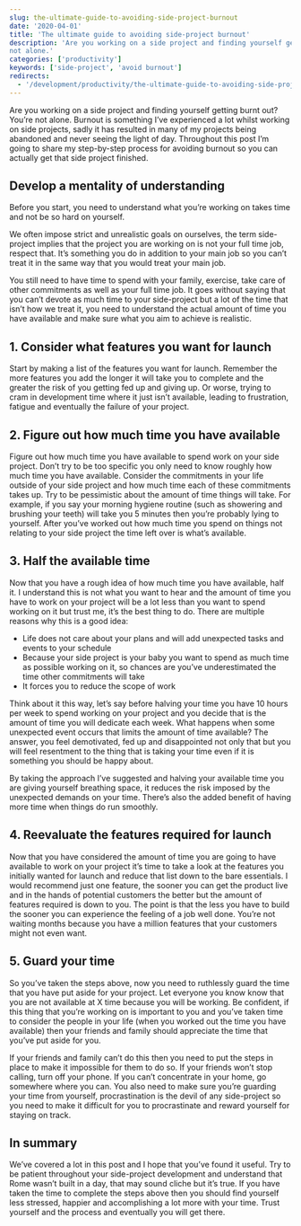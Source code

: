 ```yaml
---
slug: the-ultimate-guide-to-avoiding-side-project-burnout
date: '2020-04-01'
title: 'The ultimate guide to avoiding side-project burnout'
description: 'Are you working on a side project and finding yourself getting burnt out? You’re
not alone.'
categories: ['productivity']
keywords: ['side-project', 'avoid burnout']
redirects:
  - '/development/productivity/the-ultimate-guide-to-avoiding-side-project-burnout'
---
```


Are you working on a side project and finding yourself getting burnt out? You’re
not alone. Burnout is something I’ve experienced a lot whilst working on side
projects, sadly it has resulted in many of my projects being abandoned and never
seeing the light of day. Throughout this post I’m going to share my step-by-step
process for avoiding burnout so you can actually get that side project finished.

## Develop a mentality of understanding

Before you start, you need to understand what you’re working on takes time and
not be so hard on yourself.

We often impose strict and unrealistic goals on ourselves, the term side-project
implies that the project you are working on is not your full time job, respect
that. It’s something you do in addition to your main job so you can’t treat it
in the same way that you would treat your main job.

You still need to have time to spend with your family, exercise, take care of
other commitments as well as your full time job. It goes without saying that you
can’t devote as much time to your side-project but a lot of the time that isn’t
how we treat it, you need to understand the actual amount of time you have
available and make sure what you aim to achieve is realistic.

## 1\. Consider what features you want for launch

Start by making a list of the features you want for launch. Remember the more
features you add the longer it will take you to complete and the greater the
risk of you getting fed up and giving up. Or worse, trying to cram in
development time where it just isn’t available, leading to frustration, fatigue
and eventually the failure of your project.

## 2\. Figure out how much time you have available

Figure out how much time you have available to spend work on your side project.
Don’t try to be too specific you only need to know roughly how much time you
have available. Consider the commitments in your life outside of your side
project and how much time each of these commitments takes up. Try to be
pessimistic about the amount of time things will take. For example, if you say
your morning hygiene routine (such as showering and brushing your teeth) will
take you 5 minutes then you’re probably lying to yourself. After you’ve worked
out how much time you spend on things not relating to your side project the time
left over is what’s available.

## 3\. Half the available time

Now that you have a rough idea of how much time you have available, half it. I
understand this is not what you want to hear and the amount of time you have to
work on your project will be a lot less than you want to spend working on it but
trust me, it’s the best thing to do. There are multiple reasons why this is a
good idea:

- Life does not care about your plans and will add unexpected tasks and events
  to your schedule
- Because your side project is your baby you want to spend as much time as
  possible working on it, so chances are you’ve underestimated the time other
  commitments will take
- It forces you to reduce the scope of work

Think about it this way, let’s say before halving your time you have 10 hours
per week to spend working on your project and you decide that is the amount of
time you will dedicate each week. What happens when some unexpected event occurs
that limits the amount of time available? The answer, you feel demotivated, fed
up and disappointed not only that but you will feel resentment to the thing that
is taking your time even if it is something you should be happy about.

By taking the approach I’ve suggested and halving your available time you are
giving yourself breathing space, it reduces the risk imposed by the unexpected
demands on your time. There’s also the added benefit of having more time when
things do run smoothly.

## 4\. Reevaluate the features required for launch

Now that you have considered the amount of time you are going to have available
to work on your project it’s time to take a look at the features you initially
wanted for launch and reduce that list down to the bare essentials. I would
recommend just one feature, the sooner you can get the product live and in the
hands of potential customers the better but the amount of features required is
down to you. The point is that the less you have to build the sooner you can
experience the feeling of a job well done. You’re not waiting months because you
have a million features that your customers might not even want.

## 5\. Guard your time

So you’ve taken the steps above, now you need to ruthlessly guard the time that
you have put aside for your project. Let everyone you know know that you are not
available at X time because you will be working. Be confident, if this thing
that you’re working on is important to you and you’ve taken time to consider the
people in your life (when you worked out the time you have available) then your
friends and family should appreciate the time that you’ve put aside for you.

If your friends and family can’t do this then you need to put the steps in place
to make it impossible for them to do so. If your friends won’t stop calling,
turn off your phone. If you can’t concentrate in your home, go somewhere where
you can. You also need to make sure you’re guarding your time from yourself,
procrastination is the devil of any side-project so you need to make it
difficult for you to procrastinate and reward yourself for staying on track.

## In summary

We’ve covered a lot in this post and I hope that you’ve found it useful. Try to
be patient throughout your side-project development and understand that Rome
wasn’t built in a day, that may sound cliche but it’s true. If you have taken
the time to complete the steps above then you should find yourself less
stressed, happier and accomplishing a lot more with your time. Trust yourself
and the process and eventually you will get there.

